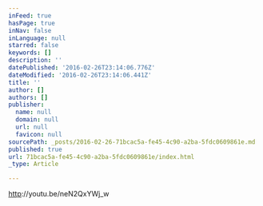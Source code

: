 ```yaml
---
inFeed: true
hasPage: true
inNav: false
inLanguage: null
starred: false
keywords: []
description: ''
datePublished: '2016-02-26T23:14:06.776Z'
dateModified: '2016-02-26T23:14:06.441Z'
title: ''
author: []
authors: []
publisher:
  name: null
  domain: null
  url: null
  favicon: null
sourcePath: _posts/2016-02-26-71bcac5a-fe45-4c90-a2ba-5fdc0609861e.md
published: true
url: 71bcac5a-fe45-4c90-a2ba-5fdc0609861e/index.html
_type: Article

---
```

[http][0]://youtu.be/neN2QxYWj\_w

[0]: http://youtu.be/neN2QxYWj_w